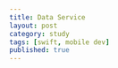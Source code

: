 ```yaml
---
title: Data Service
layout: post
category: study
tags: [swift, mobile dev]
published: true
---
```


